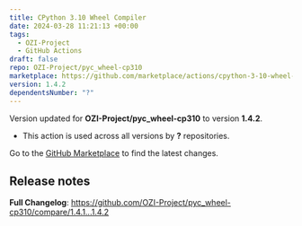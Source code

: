 ```yaml
---
title: CPython 3.10 Wheel Compiler
date: 2024-03-28 11:21:13 +00:00
tags:
  - OZI-Project
  - GitHub Actions
draft: false
repo: OZI-Project/pyc_wheel-cp310
marketplace: https://github.com/marketplace/actions/cpython-3-10-wheel-compiler
version: 1.4.2
dependentsNumber: "?"
---
```



Version updated for **OZI-Project/pyc_wheel-cp310** to version **1.4.2**.
- This action is used across all versions by **?** repositories.

Go to the [GitHub Marketplace](https://github.com/marketplace/actions/cpython-3-10-wheel-compiler) to find the latest changes.

## Release notes

**Full Changelog**: https://github.com/OZI-Project/pyc_wheel-cp310/compare/1.4.1...1.4.2
